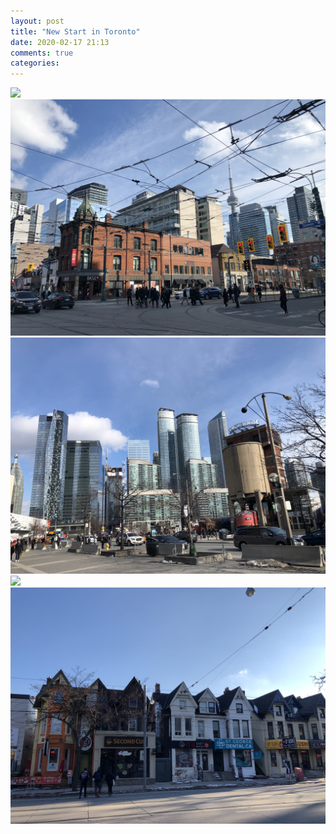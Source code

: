 ```yaml
---
layout: post
title: "New Start in Toronto"
date: 2020-02-17 21:13 
comments: true
categories: 
---
```


![](/images/2020-02-17/IMG_4519.jpeg)  
![](/images/2020-02-17/IMG_4528.jpeg)  
![](/images/2020-02-17/IMG_4537.jpeg)  
![](/images/2020-02-17/IMG_4552.jpeg)  
![](/images/2020-02-17/IMG_4592.jpeg)  
